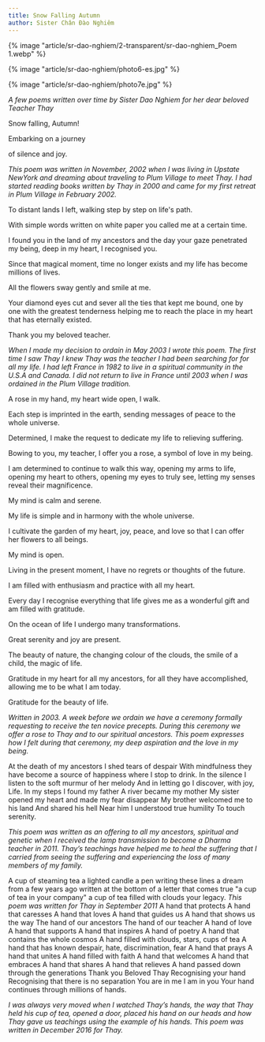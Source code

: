 ```yaml
---
title: Snow Falling Autumn
author: Sister Chân Đào Nghiêm
---
```


{% image "article/sr-dao-nghiem/2-transparent/sr-dao-nghiem_Poem 1.webp" %}

{% image "article/sr-dao-nghiem/photo6-es.jpg" %}

{% image "article/sr-dao-nghiem/photo7e.jpg" %}



*A few poems written over time by Sister Dao Nghiem 
for her dear beloved Teacher Thay*



Snow falling, Autumn!

Embarking on a journey

of silence and joy.

*This poem was written in November, 2002 when I was living in Upstate NewYork and dreaming about traveling to Plum Village to meet Thay. I had started reading books written by Thay in 2000 and came for my first retreat in Plum Village in February 2002.*



To distant lands I left, walking step by step on life's path.

With simple words written on white paper you called me at a certain time.

I found you in the land of my ancestors and the day your gaze penetrated my being, 
deep in my heart, I recognised you. 

Since that magical moment, time no longer exists and my life has become millions of lives. 

All the flowers sway gently and smile at me. 

Your diamond eyes cut and sever all the ties that kept me bound, 
one by one with the greatest tenderness 
helping me to reach the place in my heart that has eternally existed.

Thank you my beloved teacher.

*When I made my decision to ordain in May 2003 I wrote this poem. The first time I saw Thay I knew Thay was the teacher I had been searching for for all my life. I had left France in 1982 to live in a spiritual community in the U.S.A and Canada. I did not return to live in France until 2003 when I was ordained in the Plum Village tradition.*



A rose in my hand, my heart wide open, I walk.

Each step is imprinted in the earth, sending messages of peace to the whole universe.

Determined, I make the request to dedicate my life to relieving suffering.

Bowing to you, my teacher, I offer you a rose, a symbol of love in my being.

I am determined to continue to walk this way, 
opening my arms to life, 
opening my heart to others, 
opening my eyes to truly see, 
letting my senses reveal their magnificence.

My mind is calm and serene. 

My life is simple and in harmony with the whole universe.

I cultivate the garden of my heart, 
joy, peace, and love 
so that I can offer her flowers to all beings.

My mind is open. 

Living in the present moment, I have no regrets or thoughts of the future. 

I am filled with enthusiasm and practice with all my heart. 

Every day I recognise everything that life gives me 
as a wonderful gift and am filled with gratitude. 

On the ocean of life I undergo many transformations. 

Great serenity and joy are present. 

The beauty of nature, 
the changing colour of the clouds, 
the smile of a child, 
the magic of life.

Gratitude in my heart for all my ancestors, for all they have accomplished, 
allowing me to be what I am today. 

Gratitude for the beauty of life.

*Written in 2003. A week before we ordain we have a ceremony formally requesting to receive the ten novice precepts. During this ceremony we offer a rose to Thay and to our spiritual ancestors. This poem expresses how I felt during that ceremony, my deep aspiration and the love in my being.* 


At the death of my ancestors I shed tears of despair
With mindfulness they have become a source of happiness where I stop to drink.
In the silence I listen to the soft murmur of her melody
And in letting go I discover, with joy, Life.
In my steps I found my father
A river became my mother
My sister opened my heart and made my fear disappear
My brother welcomed me to his land 
And shared his hell
Near him I understood true humility
To touch serenity.

*This poem was written as an offering to all my ancestors, spiritual and genetic when I received the lamp transmission to become a Dharma teacher in 2011. Thay’s teachings have helped me to heal the suffering that I carried from seeing the suffering and experiencing the loss of many members of my family.*  

A cup of steaming tea
a lighted candle
a pen writing these lines
a dream from a few years ago
written at the bottom of a letter that comes true
"a cup of tea in your company"
a cup of tea filled with clouds
your legacy.
*This poem was written for Thay in September 2011*
A hand that protects
A hand that caresses
A hand that loves
A hand that guides us
A hand that shows us the way
The hand of our ancestors
The hand of our teacher
A hand of love
A hand that supports
A hand that inspires
A hand of poetry
A hand that contains the whole cosmos
A hand filled with clouds, stars, cups of tea
A hand that has known despair, hate, discrimination, fear
A hand that prays
A hand that unites
A hand filled with faith
A hand that welcomes
A hand that embraces
A hand that shares
A hand that relieves
A hand passed down through the generations
Thank you Beloved Thay
Recognising your hand
Recognising that there is no separation
You are in me
I am in you
Your hand continues through millions of hands.

*I was always very moved when I watched Thay’s hands, the way that Thay held his cup of tea, opened a door, placed his hand on our heads and how Thay gave us teachings using the example of his hands. This poem was written in December 2016 for Thay.*

